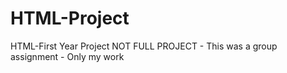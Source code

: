 # HTML-Project
HTML-First Year Project
NOT FULL PROJECT - This was a group assignment - Only my work
